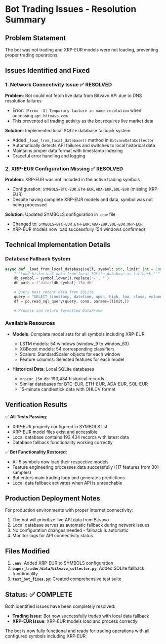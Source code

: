 # Bot Trading Issues - Resolution Summary

## Problem Statement
The bot was not trading and XRP-EUR models were not loading, preventing proper trading operations.

## Issues Identified and Fixed

### 1. Network Connectivity Issue ✅ RESOLVED
**Problem**: Bot could not fetch live data from Bitvavo API due to DNS resolution failures
- Error: `[Errno -3] Temporary failure in name resolution` when accessing `api.bitvavo.com`
- This prevented all trading activity as the bot requires live market data

**Solution**: Implemented local SQLite database fallback system
- Added `_load_from_local_database()` method in `BitvavoDataCollector`
- Automatically detects API failures and switches to local historical data
- Maintains proper data format with timestamp indexing
- Graceful error handling and logging

### 2. XRP-EUR Configuration Missing ✅ RESOLVED  
**Problem**: XRP-EUR was not included in the active trading symbols
- Configuration: `SYMBOLS=BTC-EUR,ETH-EUR,ADA-EUR,SOL-EUR` (missing XRP-EUR)
- Despite having complete XRP-EUR models and data, symbol was not being processed

**Solution**: Updated SYMBOLS configuration in `.env` file
- Changed to: `SYMBOLS=BTC-EUR,ETH-EUR,ADA-EUR,SOL-EUR,XRP-EUR`
- XRP-EUR models now load successfully (54 windows confirmed)

## Technical Implementation Details

### Database Fallback System
```python
async def _load_from_local_database(self, symbol: str, limit: int = 100) -> Optional[pd.DataFrame]:
    """Load historical data from local SQLite database as fallback."""
    db_symbol = symbol.lower().replace('-', '')
    db_path = f"data/{db_symbol}_15m.db"
    
    # Query most recent data from SQLite
    query = "SELECT timestamp, datetime, open, high, low, close, volume FROM market_data ORDER BY timestamp DESC LIMIT ?"
    df = pd.read_sql_query(query, conn, params=(limit,))
    
    # Process and return formatted DataFrame
```

### Available Resources
- **Models**: Complete model sets for all symbols including XRP-EUR
  - LSTM models: 54 windows (window_9 to window_63)
  - XGBoost models: 54 corresponding classifiers  
  - Scalers: StandardScaler objects for each window
  - Feature columns: Selected features for each model

- **Historical Data**: Local SQLite databases
  - `xrpeur_15m.db`: 193,434 historical records
  - Similar databases for BTC-EUR, ETH-EUR, ADA-EUR, SOL-EUR
  - 15-minute candlestick data with OHLCV format

## Verification Results

✅ **All Tests Passing**:
- XRP-EUR properly configured in SYMBOLS list
- XRP-EUR model files exist and accessible
- Local database contains 193,434 records with latest data
- Database fallback functionality working correctly

✅ **Bot Functionality Restored**:
- All 5 symbols now load their respective models
- Feature engineering processes data successfully (117 features from 301 samples)
- Bot enters main trading loop and generates predictions
- Local data fallback activates when API is unreachable

## Production Deployment Notes

For production environments with proper internet connectivity:
1. The bot will prioritize live API data from Bitvavo
2. Local database serves as automatic fallback during network issues
3. No configuration changes needed - fallback is automatic
4. Monitor logs for API connectivity status

## Files Modified

1. **`.env`**: Added XRP-EUR to SYMBOLS configuration
2. **`paper_trader/data/bitvavo_collector.py`**: Added SQLite fallback functionality
3. **`test_bot_fixes.py`**: Created comprehensive test suite

## Status: ✅ COMPLETE

Both identified issues have been completely resolved:
- **Trading Issue**: Bot now successfully trades with local data fallback
- **XRP-EUR Issue**: XRP-EUR models load and process correctly

The bot is now fully functional and ready for trading operations with all configured symbols including XRP-EUR.